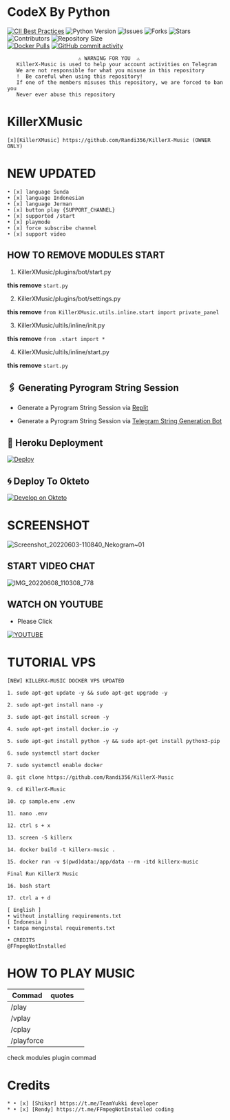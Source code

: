 # CodeX By Python
[![CII Best Practices](https://bestpractices.coreinfrastructure.org/projects/6100/badge)](https://bestpractices.coreinfrastructure.org/projects/6100)
![Python Version](https://img.shields.io/badge/python-3.9-green?style=for-the-badge&logo=appveyor)
![Issues](https://img.shields.io/github/issues/Randi356/KillerX-Music?style=for-the-badge&logo=appveyor)
![Forks](https://img.shields.io/github/forks/Randi356/KillerX-Music?style=for-the-badge&logo=appveyor)
![Stars](https://img.shields.io/github/stars/Randi356/KillerX-Music?style=for-the-badge&logo=appveyor)
![Contributors](https://img.shields.io/github/contributors/Randi356/KillerX-Music?style=for-the-badge&logo=appveyor)
![Repository Size](https://img.shields.io/github/repo-size/Randi356/KillerX-Music?style=for-the-badge&logo=appveyor)</br>
[![Docker Pulls](https://img.shields.io/docker/pulls/rendyprojects/music)](https://hub.docker.com/r/rendyprojects/music/tags)
[![GitHub commit activity](https://img.shields.io/github/commit-activity/m/Randi356/KillerX-Music?&style=plastic&logo=github)](https://github.com/Randi356/KillerX-Music/graphs/commit-activity)
```
️                       ⚠️ WARNING FOR YOU ️ ️⚠️
   KillerX-Music is used to help your account activities on Telegram
   We are not responsible for what you misuse in this repository
   !  Be careful when using this repository!
   If one of the members misuses this repository, we are forced to ban you
   Never ever abuse this repository
```
# KillerXMusic
```
[x][KillerXMusic] https://github.com/Randi356/KillerX-Music (OWNER ONLY)
```
# NEW UPDATED
```
• [x] language Sunda
• [x] language Indonesian
• [x] language Jerman
• [x] button play {SUPPORT_CHANNEL}
• [x] supported /start
• [x] playmode 
• [x] force subscribe channel
• [x] support video
```

## HOW TO REMOVE MODULES START 

1. KillerXMusic/plugins/bot/start.py

**this remove** `start.py`

2. KillerXMusic/plugins/bot/settings.py

**this remove** `from KillerXMusic.utils.inline.start import private_panel`

3. KillerXMusic/ultils/inline/init.py

**this remove** `from .start import *`

4. KillerXMusic/ultils/inline/start.py

**this remove** `start.py`


## 🖇 Generating Pyrogram String Session

- Generate a Pyrogram String Session via [Replit](https://replit.com/@Randi356/Vegeta-String)

- Generate a Pyrogram String Session via [Telegram String Generation Bot](https://t.me/VegetaSessionBot)


## 🚀 Heroku Deployment
[![Deploy](https://www.herokucdn.com/deploy/button.svg)](https://deploy-azure.vercel.app/?src=Randi356/KillerX-Music)

## 🌀 Deploy To Okteto

[![Develop on Okteto](https://okteto.com/develop-okteto.svg)](https://cloud.okteto.com/deploy?repository=https://github.com/Randi356/KillerX-Music)

# SCREENSHOT 
![Screenshot_20220603-110840_Nekogram~01](https://user-images.githubusercontent.com/63757267/171784392-ded5a455-1dbf-42c1-aa56-3cf078551bae.png)

## START VIDEO CHAT
![IMG_20220608_110308_778](https://user-images.githubusercontent.com/63757267/172529171-d7c7fd4f-ab5d-4952-8c52-ecd2197803ab.jpg)

## WATCH ON YOUTUBE
* Please Click

[![YOUTUBE](https://www.google.com/url?q=https://3.bp.blogspot.com/-3QAmTyWieAI/XUTXWqXLVTI/AAAAAAAAAoA/150stBpxf1cFMJuUWFW7nfvxBTPZMmzQgCLcBGAs/s1600/neofetch%252Bon%252Bubuntu.webp&sa=U&ved=0ahUKEwiK9IeSg534AhVo8XMBHRhGBVwQ5hMIBQ&usg=AOvVaw3ymVAx_CtpX1PQd2SsEBlt)](http://www.youtube.com/watch?v=WK-iETytZGk&feature=youtu.be "Deploy KillerX Music On Vps")

# TUTORIAL VPS
```
[NEW] KILLERX-MUSIC DOCKER VPS UPDATED

1. sudo apt-get update -y && sudo apt-get upgrade -y

2. sudo apt-get install nano -y

3. sudo apt-get install screen -y

4. sudo apt-get install docker.io -y

5. sudo apt-get install python -y && sudo apt-get install python3-pip

6. sudo systemctl start docker

7. sudo systemctl enable docker

8. git clone https://github.com/Randi356/KillerX-Music

9. cd KillerX-Music

10. cp sample.env .env

11. nano .env

12. ctrl s + x

13. screen -S killerx

14. docker build -t killerx-music .

15. docker run -v $(pwd)data:/app/data --rm -itd killerx-music

Final Run KillerX Music

16. bash start

17. ctrl a + d

[ English ]
• without installing requirements.txt
[ Indonesia ]
• tanpa menginstal requirements.txt

• CREDITS
@FFmpegNotInstalled
```
# HOW TO PLAY MUSIC 

| Commad | quotes| | 
|-|-------|-------|
| /play  |        | 
| /vplay |        | 
| /cplay |        | 
| /playforce|     | 

check modules plugin commad



# Credits
```
* • [x] [Shikar] https://t.me/TeamYukki developer 
* • [x] [Rendy] https://t.me/FFmpegNotInstalled coding
```
